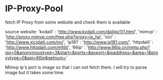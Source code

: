 # IP-Proxy-Pool
fetch IP Proxy from some website and check them is available


source website:
'kxdaili' : 'http://www.kxdaili.com/dailiip/1/1.html',
'mimvp' : 'http://proxy.mimvp.com/free.php?proxy=in_hp',
'xici' : 'http://www.xicidaili.com/nn/',
'ip181' : 'http://www.ip181.com/',
'httpdaili' : 'http://www.httpdaili.com/mfdl/',
'66ip' : 'http://www.66ip.cn/nmtq.php?isp=0&anonymoustype=3&start=&ports=&export=&ipaddress=&area=1&proxytype=0&api=66ip&getnum='


Mimvp ip's port is image so that i can not fetch them. I will try to parse image but it takes some time.
